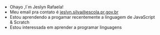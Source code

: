 
 - Ohayo ,I´m Jeslyn Rafaela!
 - Meu email pra contato é jeslyn.silva@escola.pr.gov.br      
 - Estou aprendendo a progamar recentemente a linguagem de JavaScript & Scratch 
 - Estou interessada em aprender a programar linguagens   


